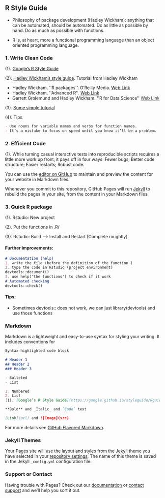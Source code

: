 ## R Style Guide
*  Philosophy of package development (Hadley Wickham): anything that can be automated, should be automated. Do as little as possible by hand. Do as much as possible with functions. 

*  R is, at heart, more a functional programming language than an object oriented programming language. 

### 1. Write Clean Code

(1). [Google’s R Style Guide](https://google.github.io/styleguide/Rguide.html)

(2). [Hadley Wickham’s style guide](http://adv-r.had.co.nz/Style.html). Tutorial from Hadley Wickham
* Hadley Wickham. ''R packages''. O’Reilly Media. [Web Link](http://r-pkgs.had.co.nz/)
* Hadley Wickham. ''Advanced R''. [Web Link](http://adv-r.had.co.nz/)
* Garrett Grolemund and Hadley Wickham. ''R for Data Science'' [Web Link](http://r4ds.had.co.nz/)

(3). [Some simple tutorial](https://www.earthdatascience.org/courses/earth-analytics/time-series-data/write-clean-code-with-r/)

(4). Tips: 
```markdown
- Use nouns for variable names and verbs for function names.
- It’s a mistake to focus on speed until you know it’ll be a problem. 

```
### 2. Efficient Code 

(1).  While turning casual interactive tests into reproducible scripts requires a little more work up front, it pays off in four ways: Fewer bugs; Better code structure; Easier restarts; Robust code.

You can use the [editor on GitHub](https://github.com/yazhou2019/RStyleguide/edit/master/index.md) to maintain and preview the content for your website in Markdown files.

Whenever you commit to this repository, GitHub Pages will run [Jekyll](https://jekyllrb.com/) to rebuild the pages in your site, from the content in your Markdown files.

### 3. Quick R package
(1). Rstudio: New project

(2). Put the functions in .R/

(3). Rstudio: Build --> Install and Restart (Complete roughtly)

#### Further improvements:
```markdown
# Documentation (help)
1. write the file (before the definition of the function )
2. type the code in Rstudio (project environment)
devtools::document()
3. use help("the functions") to check if it work
# Automated checking 
devtools::check()
```
#### Tips:
- Sometimes devtools:: does not work, we can just library(devtools) and use those functions


### Markdown

Markdown is a lightweight and easy-to-use syntax for styling your writing. It includes conventions for

```markdown
Syntax highlighted code block

# Header 1
## Header 2
### Header 3

- Bulleted
- List

1. Numbered
2. List
(1). [Google’s R Style Guide](https://google.github.io/styleguide/Rguide.html)

**Bold** and _Italic_ and `Code` text

[Link](url) and ![Image](src)
```

For more details see [GitHub Flavored Markdown](https://guides.github.com/features/mastering-markdown/).

### Jekyll Themes

Your Pages site will use the layout and styles from the Jekyll theme you have selected in your [repository settings](https://github.com/yazhou2019/RStyleguide/settings). The name of this theme is saved in the Jekyll `_config.yml` configuration file.

### Support or Contact

Having trouble with Pages? Check out our [documentation](https://help.github.com/categories/github-pages-basics/) or [contact support](https://github.com/contact) and we’ll help you sort it out.
